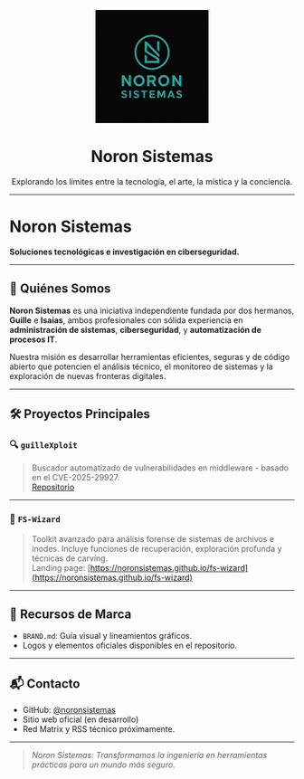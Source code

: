 <p align="center">
  <img src="noron-logo-512.png" alt="Noron Sistemas logo" width="200"/>
</p>

<h1 align="center">Noron Sistemas</h1>

<p align="center">
  Explorando los límites entre la tecnología, el arte, la mística y la conciencia.
</p>

---

# Noron Sistemas

**Soluciones tecnológicas e investigación en ciberseguridad.**

---

## 👥 Quiénes Somos

**Noron Sistemas** es una iniciativa independiente fundada por dos hermanos, **Guille** e **Isaias**, ambos profesionales con sólida experiencia en **administración de sistemas**, **ciberseguridad**, y **automatización de procesos IT**.

Nuestra misión es desarrollar herramientas eficientes, seguras y de código abierto que potencien el análisis técnico, el monitoreo de sistemas y la exploración de nuevas fronteras digitales.

---

## 🛠️ Proyectos Principales

### 🔍 `guilleXploit`
> Buscador automatizado de vulnerabilidades en middleware - basado en el CVE-2025-29927.  
[Repositorio](https://github.com/noronsistemas/guilleXploit)

---

### 🧠 `FS-Wizard`
> Toolkit avanzado para análisis forense de sistemas de archivos e inodes. Incluye funciones de recuperación, exploración profunda y técnicas de carving.  
Landing page: [https://noronsistemas.github.io/fs-wizard](https://noronsistemas.github.io/fs-wizard)

---

## 📄 Recursos de Marca

- `BRAND.md`: Guía visual y lineamientos gráficos.
- Logos y elementos oficiales disponibles en el repositorio.

---

## 📬 Contacto

- GitHub: [@noronsistemas](https://github.com/noronsistemas)  
- Sitio web oficial (en desarrollo)  
- Red Matrix y RSS técnico próximamente.

---

> *Noron Sistemas: Transformamos la ingeniería en herramientas prácticas para un mundo más seguro.*
